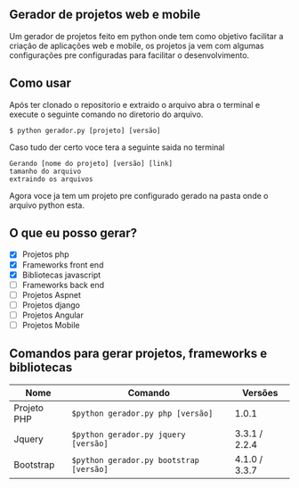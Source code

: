 ## Gerador de projetos web e mobile
Um gerador de projetos feito em python onde tem como objetivo facilitar a criação de aplicações web e mobile, os projetos ja vem com algumas configurações pre configuradas para facilitar o desenvolvimento.

## Como usar
Após ter clonado o repositorio e extraido o arquivo abra o terminal e  execute o seguinte comando no diretorio do arquivo.

```$ python gerador.py [projeto] [versão]```

Caso tudo der certo voce tera a seguinte saida no terminal

```
Gerando [nome do projeto] [versão] [link]
tamanho do arquivo
extraindo os arquivos
```

Agora voce ja tem um projeto pre configurado gerado na pasta onde o arquivo python esta.


## O que eu posso gerar?
- [x] Projetos php
- [x] Frameworks front end
- [x] Bibliotecas javascript
- [ ] Frameworks back end
- [ ] Projetos Aspnet
- [ ] Projetos django
- [ ] Projetos Angular
- [ ] Projetos Mobile

## Comandos para gerar projetos, frameworks e bibliotecas
Nome | Comando | Versões
------------ | ------------- | -------------
Projeto PHP | ```$python gerador.py php [versão]``` | 1.0.1
Jquery | ```$python gerador.py jquery [versão]``` |3.3.1 / 2.2.4
Bootstrap | ```$python gerador.py bootstrap [versão]``` | 4.1.0 / 3.3.7 
